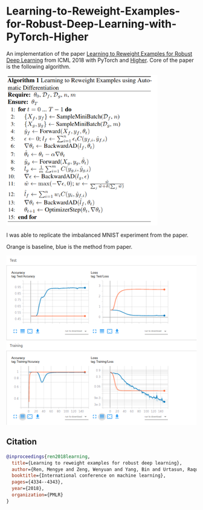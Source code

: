 # Learning-to-Reweight-Examples-for-Robust-Deep-Learning-with-PyTorch-Higher
An implementation of the paper [Learning to Reweight Examples for Robust Deep Learning](https://arxiv.org/abs/1803.09050) from ICML 2018 with PyTorch and [Higher](https://github.com/facebookresearch/higher).
Core of the paper is the following algorithm.

<img src="reweight_alg.png" width="400" />

I was able to replicate the imbalanced MNIST experiment from the paper.

Orange is baseline, blue is the method from paper.

<img src="results.png" width="600" />



## Citation
```bibtex
@inproceedings{ren2018learning,
  title={Learning to reweight examples for robust deep learning},
  author={Ren, Mengye and Zeng, Wenyuan and Yang, Bin and Urtasun, Raquel},
  booktitle={International conference on machine learning},
  pages={4334--4343},
  year={2018},
  organization={PMLR}
}
```
